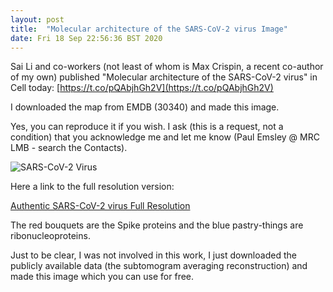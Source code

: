 ```yaml
---
layout: post
title:  "Molecular architecture of the SARS-CoV-2 virus Image"
date: Fri 18 Sep 22:56:36 BST 2020
---
```


Sai Li and co-workers (not least of whom is Max Crispin, a recent co-author of my own)
published "Molecular architecture of the SARS-CoV-2 virus" in Cell today:
[https://t.co/pQAbjhGh2V](https://t.co/pQAbjhGh2V)

I downloaded the map from EMDB (30340) and made this image.

Yes, you can reproduce it if you wish. I ask (this is a request, not a
condition) that you acknowledge me and let me know (Paul Emsley @ MRC
LMB - search the Contacts).

![SARS-CoV-2 Virus]({{"../../../images/authentic-sars-cov-2-small.png"}})

Here a link to the full resolution version:

[Authentic SARS-CoV-2 virus Full Resolution](https://www2.mrc-lmb.cam.ac.uk/personal/pemsley/coot/web/screenshots/authentic-sars-cov-2.png)

The red bouquets are the Spike proteins and the blue pastry-things are ribonucleoproteins.

Just to be clear, I was not involved in this work, I just downloaded the publicly available data
(the subtomogram averaging reconstruction) and made this image which you can use for free.

